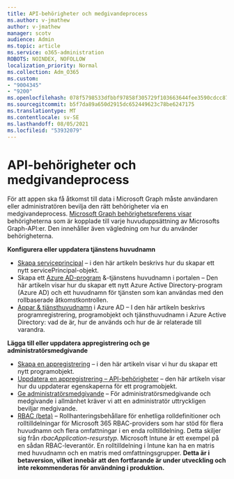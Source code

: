 ```yaml
---
title: API-behörigheter och medgivandeprocess
ms.author: v-jmathew
author: v-jmathew
manager: scotv
audience: Admin
ms.topic: article
ms.service: o365-administration
ROBOTS: NOINDEX, NOFOLLOW
localization_priority: Normal
ms.collection: Adm_O365
ms.custom:
- "9004345"
- "9200"
ms.openlocfilehash: 078f5798533dfbbf97858f305729f103663644fee3590cdcc877233041adae81
ms.sourcegitcommit: b5f7da89a650d2915dc652449623c78be6247175
ms.translationtype: MT
ms.contentlocale: sv-SE
ms.lasthandoff: 08/05/2021
ms.locfileid: "53932079"
---
```

# <a name="api-permissions-and-consent-process"></a>API-behörigheter och medgivandeprocess

För att appen ska få åtkomst till data i Microsoft Graph måste användaren eller administratören bevilja den rätt behörigheter via en medgivandeprocess. [Microsoft Graph behörighetsreferens visar](https://docs.microsoft.com/graph/permissions-reference) behörigheterna som är kopplade till varje huvuduppsättning av Microsofts Graph-API:er. Den innehåller även vägledning om hur du använder behörigheterna.

**Konfigurera eller uppdatera tjänstens huvudnamn**

- [Skapa serviceprincipal](https://docs.microsoft.com/graph/api/serviceprincipal-post-serviceprincipals) – i den här artikeln beskrivs hur du skapar ett nytt servicePrincipal-objekt.
- Skapa ett [Azure AD-program](https://docs.microsoft.com/azure/active-directory/develop/howto-create-service-principal-portal) &-tjänstens huvudnamn i portalen – Den här artikeln visar hur du skapar ett nytt Azure Active Directory-program (Azure AD) och ett huvudnamn för tjänsten som kan användas med den rollbaserade åtkomstkontrollen.
- [Appar & tjänsthuvudnamn](https://docs.microsoft.com/azure/active-directory/develop/app-objects-and-service-principals) i Azure AD – I den här artikeln beskrivs programregistrering, programobjekt och tjänsthuvudnamn i Azure Active Directory: vad de är, hur de används och hur de är relaterade till varandra.

**Lägga till eller uppdatera appregistrering och ge administratörsmedgivande**

- [Skapa en appregistrering](https://docs.microsoft.com/graph/api/application-post-applications) – i den här artikeln visar vi hur du skapar ett nytt programobjekt.
- [Uppdatera en appregistrering – API-behörigheter](https://docs.microsoft.com/graph/api/application-update) – den här artikeln visar hur du uppdaterar egenskaperna för ett programobjekt.
- [Ge administratörsmedgivande](https://docs.microsoft.com/graph/security-authorization#grant-permissions-to-an-application) – För administratörsmedgivande och medgivande i allmänhet kräver vi att en administratör uttryckligen beviljar medgivande.
- [RBAC (beta)](https://docs.microsoft.com/graph/api/resources/rbacapplicationmultiple) – Rollhanteringsbehållare för enhetliga rolldefinitioner och rolltilldelningar för Microsoft 365 RBAC-providers som har stöd för flera huvudnamn och flera omfattningar i en enda rolltilldelning. Detta skiljer sig från *rbacApplication-resurstyp.* Microsoft Intune är ett exempel på en sådan RBAC-leverantör. En rolltilldelning i Intune kan ha en matris med huvudnamn och en matris med omfattningsgrupper. **Detta är i betaversion, vilket innebär att den fortfarande är under utveckling och inte rekommenderas för användning i produktion.**
